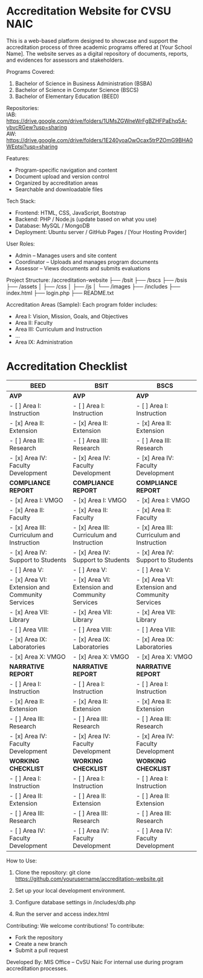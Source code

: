 # Accreditation Website for CVSU NAIC

This is a web-based platform designed to showcase and support the accreditation process of three academic programs offered at [Your School Name]. The website serves as a digital repository of documents, reports, and evidences for assessors and stakeholders.

Programs Covered:
1. Bachelor of Science in Business Administration (BSBA)
2. Bachelor of Science in Computer Science (BSCS)
3. Bachelor of Elementary Education (BEED)

Repositories:<br>
IAB: https://drive.google.com/drive/folders/1UMsZGWneWrFgBZHFPaEhq5A-ybvcRGew?usp=sharing<br>
AW: https://drive.google.com/drive/folders/1E240yoaOwOcax5trPZOmG9BHA0WEptsi?usp=sharing

Features:
- Program-specific navigation and content
- Document upload and version control
- Organized by accreditation areas 
- Searchable and downloadable files

Tech Stack:
- Frontend: HTML, CSS, JavaScript, Bootstrap
- Backend: PHP / Node.js (update based on what you use)
- Database: MySQL / MongoDB
- Deployment: Ubuntu server / GitHub Pages / [Your Hosting Provider]

User Roles:
- Admin – Manages users and site content
- Coordinator – Uploads and manages program documents
- Assessor – Views documents and submits evaluations

Project Structure:
/accreditation-website
├── /bsit
├── /bscs
├── /bsis
├── /assets
│   ├── /css
│   ├── /js
│   └── /images
├── /includes
├── index.html
├── login.php
├── README.txt

Accreditation Areas (Sample):
Each program folder includes:
- Area I: Vision, Mission, Goals, and Objectives
- Area II: Faculty
- Area III: Curriculum and Instruction
- ...
- Area IX: Administration


# Accreditation Checklist

| **BEED** | **BSIT** | **BSCS** |
|---------|----------|----------|
| **AVP** | **AVP** | **AVP** |
| - [ ] Area I: Instruction | - [ ] Area I: Instruction | - [ ] Area I: Instruction |
| - [x] Area II: Extension | - [x] Area II: Extension | - [x] Area II: Extension |
| - [ ] Area III: Research | - [ ] Area III: Research | - [ ] Area III: Research |
| - [x] Area IV: Faculty Development | - [x] Area IV: Faculty Development | - [x] Area IV: Faculty Development |
| **COMPLIANCE REPORT** | **COMPLIANCE REPORT** | **COMPLIANCE REPORT** |
| - [x] Area I: VMGO | - [x] Area I: VMGO | - [x] Area I: VMGO |
| - [x] Area II: Faculty | - [x] Area II: Faculty | - [x] Area II: Faculty |
| - [x] Area III: Curriculum and Instruction | - [x] Area III: Curriculum and Instruction | - [x] Area III: Curriculum and Instruction |
| - [x] Area IV: Support to Students | - [x] Area IV: Support to Students | - [x] Area IV: Support to Students |
| - [ ] Area V: | - [ ] Area V: | - [ ] Area V: |
| - [x] Area VI: Extension and Community Services | - [x] Area VI: Extension and Community Services | - [x] Area VI: Extension and Community Services |
| - [x] Area VII: Library | - [x] Area VII: Library | - [x] Area VII: Library |
| - [ ] Area VIII: | - [ ] Area VIII: | - [ ] Area VIII: |
| - [x] Area IX: Laboratories | - [x] Area IX: Laboratories | - [x] Area IX: Laboratories |
| - [x] Area X: VMGO | - [x] Area X: VMGO | - [x] Area X: VMGO |
| **NARRATIVE REPORT** | **NARRATIVE REPORT** | **NARRATIVE REPORT** |
| - [ ] Area I: Instruction | - [ ] Area I: Instruction | - [ ] Area I: Instruction |
| - [x] Area II: Extension | - [x] Area II: Extension | - [x] Area II: Extension |
| - [ ] Area III: Research | - [ ] Area III: Research | - [ ] Area III: Research |
| - [x] Area IV: Faculty Development | - [x] Area IV: Faculty Development | - [x] Area IV: Faculty Development |
| **WORKING CHECKLIST** | **WORKING CHECKLIST** | **WORKING CHECKLIST** |
| - [ ] Area I: Instruction | - [ ] Area I: Instruction | - [ ] Area I: Instruction |
| - [ ] Area II: Extension | - [ ] Area II: Extension | - [ ] Area II: Extension |
| - [ ] Area III: Research | - [ ] Area III: Research | - [ ] Area III: Research |
| - [ ] Area IV: Faculty Development | - [ ] Area IV: Faculty Development | - [ ] Area IV: Faculty Development |




How to Use:
1. Clone the repository:
   git clone https://github.com/yourusername/accreditation-website.git

2. Set up your local development environment.

3. Configure database settings in /includes/db.php

4. Run the server and access index.html

Contributing:
We welcome contributions! To contribute:
- Fork the repository
- Create a new branch
- Submit a pull request

Developed By:
MIS Office – CvSU Naic
For internal use during program accreditation processes.

